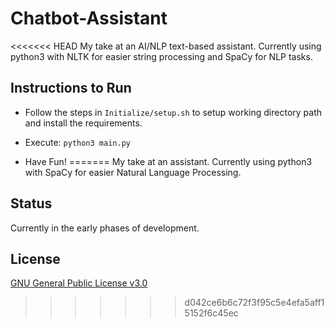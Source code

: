 # Chatbot-Assistant
<<<<<<< HEAD
My take at an AI/NLP text-based assistant. Currently using python3 with NLTK for easier string processing and SpaCy for NLP tasks.

## Instructions to Run
- Follow the steps in `Initialize/setup.sh` to setup working directory path and install the requirements.

- Execute: `python3 main.py`

- Have Fun!
=======
My take at an assistant. Currently using python3 with SpaCy for easier Natural Language Processing.

## Status
Currently in the early phases of development.

## License 
[GNU General Public License v3.0](https://github.com/SmartyPants042/Chatbot-Assistant/blob/master/LICENSE)
>>>>>>> d042ce6b6c72f3f95c5e4efa5aff15152f6c45ec
